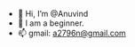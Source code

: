 - 👋 Hi, I’m @Anuvind
- 👀 I am a beginner.
- 📫 gmail: a2796n@gmail.com

<!---
Anuvind-M/Anuvind-M is a ✨ special ✨ repository because its `README.md` (this file) appears on your GitHub profile.
You can click the Preview link to take a look at your changes.
--->
